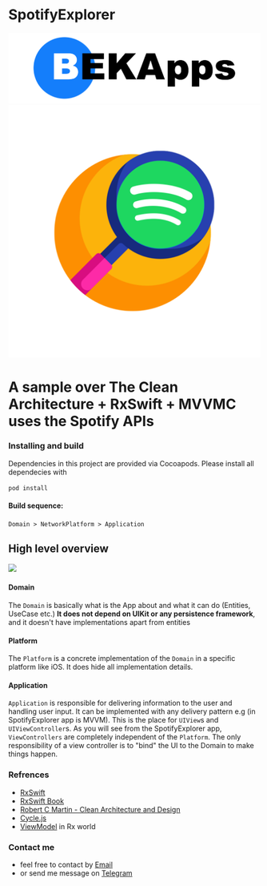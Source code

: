 # SpotifyExplorer

<img src="https://github.com/behrad-kzm/BEKDesing/blob/master/Images/BEKHeader.png">

<img src="Documents/ICON.png">

# A sample over The Clean Architecture + RxSwift + MVVMC uses the Spotify APIs

### Installing and build

Dependencies in this project are provided via Cocoapods. Please install all dependecies with

`
pod install
`

#### Build sequence:

`
Domain > NetworkPlatform > Application 
`

## High level overview
![](https://raw.githubusercontent.com/sergdort/CleanArchitectureRxSwift/master/Architecture/Modules.png)

#### Domain 

The `Domain` is basically what is the App about and what it can do (Entities, UseCase etc.) **It does not depend on UIKit or any persistence framework**, and it doesn't have implementations apart from entities

#### Platform

The `Platform` is a concrete implementation of the `Domain` in a specific platform like iOS. It does hide all implementation details.

#### Application
`Application` is responsible for delivering information to the user and handling user input. It can be implemented with any delivery pattern e.g (in SpotifyExplorer app is MVVM). This is the place for `UIView`s and `UIViewController`s. As you will see from the SpotifyExplorer app, `ViewControllers` are completely independent of the `Platform`.  The only responsibility of a view controller is to "bind" the UI to the Domain to make things happen.

### Refrences
* [RxSwift](https://github.com/ReactiveX/RxSwift)
* [RxSwift Book](https://store.raywenderlich.com/products/rxswift)
* [Robert C Martin - Clean Architecture and Design](https://www.youtube.com/watch?v=Nsjsiz2A9mg)
* [Cycle.js](https://cycle.js.org)
* [ViewModel](https://medium.com/@SergDort/viewmodel-in-rxswift-world-13d39faa2cf5#.qse37r6jw) in Rx world

### Contact me

* feel free to contact by [Email](mailto://behrad.kzm@gmail.com)
* or send me message on [Telegram](https://t.me/berad)
